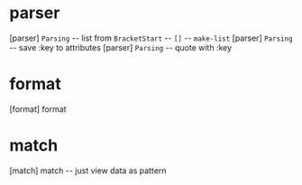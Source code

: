 # parser

[parser] `Parsing` -- list from `BracketStart` -- `[]` -- `make-list`
[parser] `Parsing` -- save :key to attributes
[parser] `Parsing` -- quote with :key

# format

[format] format

# match

[match] match -- just view data as pattern
